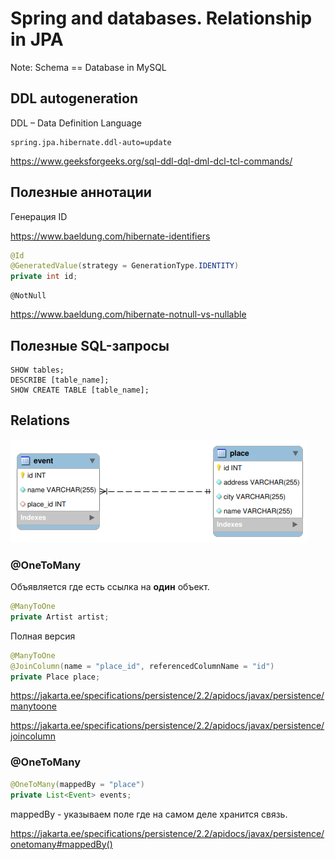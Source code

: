 Spring and databases. Relationship in JPA
=========================================

Note: Schema == Database in MySQL


## DDL autogeneration

DDL – Data Definition Language

```
spring.jpa.hibernate.ddl-auto=update
```

https://www.geeksforgeeks.org/sql-ddl-dql-dml-dcl-tcl-commands/

## Полезные аннотации

Генерация ID

https://www.baeldung.com/hibernate-identifiers

```java
@Id
@GeneratedValue(strategy = GenerationType.IDENTITY)
private int id;
```

```
@NotNull
```
https://www.baeldung.com/hibernate-notnull-vs-nullable

## Полезные SQL-запросы

```
SHOW tables;
DESCRIBE [table_name];
SHOW CREATE TABLE [table_name];
```

## Relations

![](images/er-place-event.png)


### @OneToMany

Объявляется где есть ссылка на **один** объект.

```java
@ManyToOne
private Artist artist;
```

Полная версия

```java
@ManyToOne
@JoinColumn(name = "place_id", referencedColumnName = "id")
private Place place;
```

https://jakarta.ee/specifications/persistence/2.2/apidocs/javax/persistence/manytoone

https://jakarta.ee/specifications/persistence/2.2/apidocs/javax/persistence/joincolumn

### @OneToMany

```java
@OneToMany(mappedBy = "place")
private List<Event> events;
```

mappedBy - указываем поле где на самом деле хранится связь.

https://jakarta.ee/specifications/persistence/2.2/apidocs/javax/persistence/onetomany#mappedBy()

